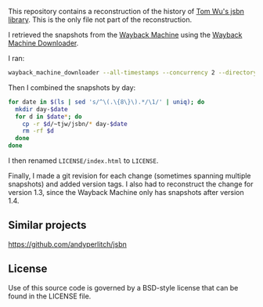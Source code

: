 This repository contains a reconstruction of the history of [Tom Wu's
jsbn library](http://www-cs-students.stanford.edu/~tjw/jsbn/). This is
the only file not part of the reconstruction.

I retrieved the snapshots from the [Wayback
Machine](https://web.archive.org/) using the [Wayback Machine
Downloader](https://github.com/hartator/wayback-machine-downloader).

I ran:

```bash
wayback_machine_downloader --all-timestamps --concurrency 2 --directory ./snapshots 'http://www-cs-students.stanford.edu/~tjw/jsbn*'
```

Then I combined the snapshots by day:

```bash
for date in $(ls | sed 's/^\(.\{8\}\).*/\1/' | uniq); do
  mkdir day-$date
  for d in $date*; do
    cp -r $d/~tjw/jsbn/* day-$date
    rm -rf $d
  done
done
```

I then renamed `LICENSE/index.html` to `LICENSE`.

Finally, I made a git revision for each change (sometimes spanning
multiple snapshots) and added version tags. I also had to reconstruct
the change for version 1.3, since the Wayback Machine only has
snapshots after version 1.4.

## Similar projects

https://github.com/andyperlitch/jsbn

## License

Use of this source code is governed by a BSD-style license that can be
found in the LICENSE file.

